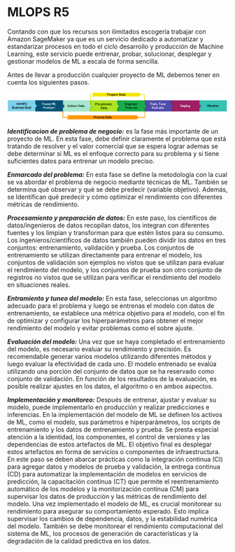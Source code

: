 # MLOPS R5

Contando con que los recursos son ilimitados escogería trabajar con Amazon SageMaker ya que es un servicio dedicado a automatizar y estandarizar procesos en todo el ciclo desarrollo y producción de Machine Learning, este servicio puede entrenar, probar, solucionar, desplegar y gestionar modelos de ML a escala de forma sencilla.

Antes de llevar a producción cualquier proyecto de ML debemos tener en cuenta los siguientes pasos. 

![](images/ml-lifecycle-phases.png)



*__Identificacion de problema de negocio:__* es la fase más importante de un proyecto de ML. En esta fase, debe definir claramente el problema que está tratando de resolver y el valor comercial que se espera lograr ademas se debe determinar si ML es el enfoque correcto para su problema y si tiene suficientes datos para entrenar un modelo preciso.

*__Enmarcado del problema:__*  En esta fase se define la metodología con la cual se va abordar el problema de negocio mediante técnicas de ML. También se determina qué observar y qué se debe predecir (variable objetivo). Además, se Identifican qué predecir y cómo optimizar el rendimiento con diferentes métricas de rendimiento.

*__Procesamiento y preparación de datos:__* En este paso, los científicos de datos/ingenieros de datos recopilan datos, los integran con diferentes fuentes y los limpian y transforman para que estén listos para su consumo. Los ingenieros/científicos de datos también pueden dividir los datos en tres conjuntos: entrenamiento, validación y prueba. Los conjuntos de entrenamiento se utilizan directamente para entrenar el modelo, los conjuntos de validación son ejemplos no vistos que se utilizan para evaluar el rendimiento del modelo, y los conjuntos de prueba son otro conjunto de registros no vistos que se utilizan para verificar el rendimiento del modelo en situaciones reales.

*__Entramiento y tuneo del modelo:__* En esta fase, seleccionas un algoritmo adecuado para el problema y luego se entrenas el modelo con datos de entrenamiento, se establece una métrica objetivo para el modelo, con el fin de  optimizar y configurar los hiperparámetros para obtener el mejor rendimiento del modelo y evitar problemas como el sobre ajuste.

*__Evaluación del modelo:__* Una vez que se haya completado el entrenamiento del modelo, es necesario evaluar su rendimiento y precisión. Es recomendable generar varios modelos utilizando diferentes métodos y luego evaluar la efectividad de cada uno. El modelo entrenado se evalúa utilizando una porción del conjunto de datos que se ha reservado como conjunto de validación. En función de los resultados de la evaluación, es posible realizar ajustes en los datos, el algoritmo o en ambos aspectos.

*__Implementación y monitoreo:__* Después de entrenar, ajustar y evaluar su modelo, puede implementarlo en producción y realizar predicciones e inferencias. En la implementación del modelo de ML se definen los activos de ML, como el modelo, sus parámetros e hiperparámetros, los scripts de entrenamiento y los datos de entrenamiento y prueba. Se presta especial atención a la identidad, los componentes, el control de versiones y las dependencias de estos artefactos de ML. El objetivo final es desplegar estos artefactos en forma de servicios o componentes de infraestructura.
En este paso se deben abarcar prácticas como la integración continua (CI) para agregar datos y modelos de prueba y validación, la entrega continua (CD) para automatizar la implementación de modelos en servicios de predicción, la capacitación continua (CT) que permite el reentrenamiento automático de los modelos y la monitorización continua (CM) para supervisar los datos de producción y las métricas de rendimiento del modelo.
Una vez implementado el modelo de ML, es crucial monitorear su rendimiento para asegurar su comportamiento esperado. Esto implica supervisar los cambios de dependencia, datos, y la estabilidad numérica del modelo. También se debe monitorear el rendimiento computacional del sistema de ML, los procesos de generación de características y la degradación de la calidad predictiva en los datos. 
